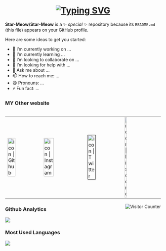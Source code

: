   <h1 align="center">
   <a href="https://git.io/typing-svg">
      <img src="https://readme-typing-svg.herokuapp.com?font=Fira+Code&pause=1000&color=9D00F7&center=true&width=435&lines=Hey!I+am+Star-Meow.++%F0%9F%98%83;Nice+to+meet+you+traveler.+" alt="Typing SVG" />
    </a>
</h1>

**Star-Meow/Star-Meow** is a ✨ _special_ ✨ repository because its `README.md` (this file) appears on your GitHub profile.

Here are some ideas to get you started:

- 🔭 I’m currently working on ...
- 🌱 I’m currently learning ...
- 👯 I’m looking to collaborate on ...
- 🤔 I’m looking for help with ...
- 💬 Ask me about ...
- 📫 How to reach me: ...
- 😄 Pronouns: ...
- ⚡ Fun fact: ...

### MY Other website

<table>
  <tbody>
    <tr>
<table>
  <tbody>
    <tr>
      <td><a href="https://github.com/Star-Meow"><img align="left" src="https://user-images.githubusercontent.com/8935531/161361217-c7dd130c-0eae-46b0-9652-42787925d8a0.gif" alt="icon | Github" width="50%" /></a></td>
      <td><a href="https://www.instagram.com/zeng_starmeow/"><img align="left" src="https://user-images.githubusercontent.com/8935531/161361084-a010cae7-5b98-4d09-a189-03862dc6e86e.gif" alt="icon | Instagram" width="50%"/></a></td>
      <td><a href=""><img align="left" src="https://user-images.githubusercontent.com/8935531/161361040-8733e89d-61cd-40c5-b5f1-b02c75896e99.gif" alt="icon | Twitter" width="50%"/></a></td>
      <td><a href="https://discord.com/users/396700511639699458/"><img align="left" src="https://media.tenor.com/5a7v-p3E5pkAAAAC/discord.gif" alt="icon | Discord" width="25%"/></a></td>
    </tr>
  </tbody>
</table>
    </tr>
  </tbody>
</table>

<img align="right" alt="Visitor Counter" src="https://komarev.com/ghpvc/?username=TingSyuanWang&style=flat-square&&label=Profile+Views&color=50A1FF">

### Github Analytics
<a href="https://github.com/Star-Meow">
  <img src="https://github-readme-stats.vercel.app/api?username=Star-Meow&theme=vue-dark&count_private=true&show_icons=true&include_all_commits=true" />
</a>

### Most Used Languages
<a href="https://github.com/Star-Meow">
  <img src="https://github-readme-stats.vercel.app/api/top-langs/?username=Star-Meow&layout=compact&count_private=true&hide=HTML,CSS,Stylus,CoffeeScript,EJS&langs_count=10" />
</a>
